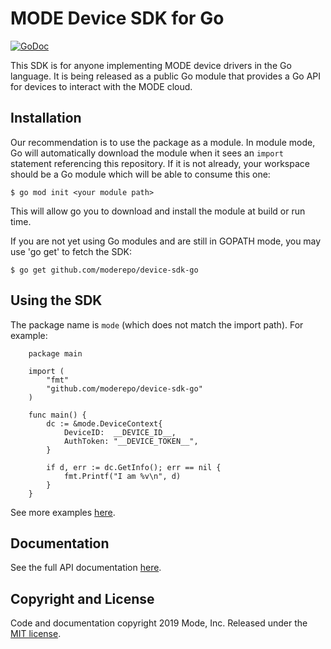 # MODE Device SDK for Go

[![GoDoc](https://godoc.org/github.com/moderepo/device-sdk-go/v3?status.svg)](https://godoc.org/github.com/moderepo/device-sdk-go/v3)

This SDK is for anyone implementing MODE device drivers in the Go language. It is
being released as a public Go module that provides a Go API for devices to interact with the MODE cloud.


## Installation

Our recommendation is to use the package as a module. In module mode, Go will
automatically download the module when it sees an `import` statement
referencing this repository. If it is not already, your workspace should be a
Go module which will be able to consume this one:

    $ go mod init <your module path>

This will allow go you to download and install the module at build or run time.

If you are not yet using Go modules and are still in GOPATH mode, you may use
'go get' to fetch the SDK:

    $ go get github.com/moderepo/device-sdk-go

## Using the SDK

The package name is `mode` (which does not match the import path). For example:
```golang
    package main

    import (
        "fmt"
        "github.com/moderepo/device-sdk-go"
    )

    func main() {
        dc := &mode.DeviceContext{
            DeviceID:  __DEVICE_ID__,
            AuthToken: "__DEVICE_TOKEN__",
        }

        if d, err := dc.GetInfo(); err == nil {
            fmt.Printf("I am %v\n", d)
        }
    }
```

See more examples [here](https://github.com/moderepo/device-sdk-go/blob/master/v3/examples).


## Documentation

See the full API documentation [here](https://godoc.org/github.com/moderepo/device-sdk-go/v3).


## Copyright and License

Code and documentation copyright 2019 Mode, Inc. Released under the [MIT
license](https://github.com/moderepo/device-sdk-go/blob/master/LICENSE).

